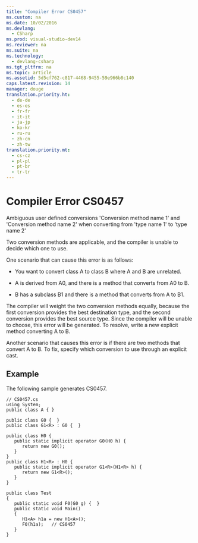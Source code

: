 ```yaml
---
title: "Compiler Error CS0457"
ms.custom: na
ms.date: 10/02/2016
ms.devlang: 
  - CSharp
ms.prod: visual-studio-dev14
ms.reviewer: na
ms.suite: na
ms.technology: 
  - devlang-csharp
ms.tgt_pltfrm: na
ms.topic: article
ms.assetid: 5d5cf762-c817-4468-9455-59e966b8c140
caps.latest.revision: 14
manager: douge
translation.priority.ht: 
  - de-de
  - es-es
  - fr-fr
  - it-it
  - ja-jp
  - ko-kr
  - ru-ru
  - zh-cn
  - zh-tw
translation.priority.mt: 
  - cs-cz
  - pl-pl
  - pt-br
  - tr-tr
---
```

# Compiler Error CS0457
Ambiguous user defined conversions 'Conversion method name 1' and 'Conversion method name 2' when converting from 'type name 1' to 'type name 2'  
  
 Two conversion methods are applicable, and the compiler is unable to decide which one to use.  
  
 One scenario that can cause this error is as follows:  
  
-   You want to convert class A to class B where A and B are unrelated.  
  
-   A is derived from A0, and there is a method that converts from A0 to B.  
  
-   B has a subclass B1 and there is a method that converts from A to B1.  
  
 The compiler will weight the two conversion methods equally, because the first conversion provides the best destination type, and the second conversion provides the best source type. Since the compiler will be unable to choose, this error will be generated. To resolve, write a new explicit method converting A to B.  
  
 Another scenario that causes this error is if there are two methods that convert A to B. To fix, specify which conversion to use through an explicit cast.  
  
## Example  
 The following sample generates CS0457.  
  
```  
// CS0457.cs  
using System;  
public class A { }  
  
public class G0 {  }  
public class G1<R> : G0 {  }  
  
public class H0 {  
   public static implicit operator G0(H0 h) {  
      return new G0();  
   }  
}  
public class H1<R> : H0 {  
   public static implicit operator G1<R>(H1<R> h) {  
      return new G1<R>();  
   }  
}  
  
public class Test   
{  
   public static void F0(G0 g) {  }  
   public static void Main()   
   {  
      H1<A> h1a = new H1<A>();  
      F0(h1a);   // CS0457  
   }  
}  
```